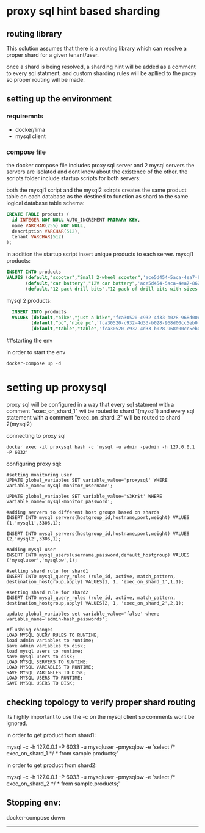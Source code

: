 # proxy sql hint based sharding

## routing library
This solution assumes that there is a routing library which can resolve a proper shard for a given tenant/user.

once a shard is being resolved,  a sharding hint will be added as a comment to every sql statment, and custom sharding rules will be apllied to the proxy so proper routing will be made.

## setting up the environment

### requiremnts
- docker/lima
- mysql client

### compose file 
the docker compose file includes proxy sql server and 2 mysql servers
the servers are isolated and dont know about the existence of the other.
the scripts folder include startup scripts for both servers:

both the mysql1 script and the mysql2 scirpts creates the same product table on each database as the 
destined to function as shard to the same logical database
table schema:
```sql
CREATE TABLE products (
  id INTEGER NOT NULL AUTO_INCREMENT PRIMARY KEY,
  name VARCHAR(255) NOT NULL,
  description VARCHAR(512),
  tenant VARCHAR(512)
);
```

in addition the startup script insert unique products to each server.
mysql1 products:
```sql
INSERT INTO products
VALUES (default,"scooter","Small 2-wheel scooter",'ace5d454-5aca-4ea7-8620-21f1cf0c5f8f'),
       (default,"car battery","12V car battery",'ace5d454-5aca-4ea7-8620-21f1cf0c5f8f'),
       (default,"12-pack drill bits","12-pack of drill bits with sizes ranging from #40 to #3",'ace5d454-5aca-4ea7-8620-21f1cf0c5f8f')
```

mysql 2 products:
```sql
  INSERT INTO products
  VALUES (default,"bike","just a bike",'fca30520-c932-4d33-b028-968d00cc5eb0'),
         (default,"pc","nice pc",'fca30520-c932-4d33-b028-968d00cc5eb0'),
         (default,"table","table",'fca30520-c932-4d33-b028-968d00cc5eb0')

```


##starting the env

in order to start the env
```
docker-compose up -d
```
# setting up proxysql
proxy sql will be configured in a way that every sql statment with a comment "exec_on_shard_1" wii be routed to shard 1(mysql1)
and every sql statement with a comment "exec_on_shard_2" will be routed to shard 2(mysql2)

connecting to proxy sql
```
docker exec -it proxysql bash -c 'mysql -u admin -padmin -h 127.0.0.1 -P 6032'
```
configuring proxy sql:
```
#setting monitoring user
UPDATE global_variables SET variable_value='proxysql' WHERE variable_name='mysql-monitor_username';

UPDATE global_variables SET variable_value='$3Kr$t' WHERE variable_name='mysql-monitor_password';

#adding servers to different host groups based on shards
INSERT INTO mysql_servers(hostgroup_id,hostname,port,weight) VALUES (1,'mysql1',3306,1);

INSERT INTO mysql_servers(hostgroup_id,hostname,port,weight) VALUES (2,'mysql2',3306,1);

#adding mysql user
INSERT INTO mysql_users(username,password,default_hostgroup) VALUES ('mysqluser','mysqlpw',1);

#setting shard rule for shard1
INSERT INTO mysql_query_rules (rule_id, active, match_pattern, destination_hostgroup,apply) VALUES(1, 1, 'exec_on_shard_1',1,1);

#setting shard rule for shard2
INSERT INTO mysql_query_rules (rule_id, active, match_pattern, destination_hostgroup,apply) VALUES(2, 1, 'exec_on_shard_2',2,1);

update global_variables set variable_value='false' where variable_name='admin-hash_passwords';

#flushing changes
LOAD MYSQL QUERY RULES TO RUNTIME;
load admin variables to runtime; 
save admin variables to disk;
load mysql users to runtime;
save mysql users to disk;
LOAD MYSQL SERVERS TO RUNTIME;
LOAD MYSQL VARIABLES TO RUNTIME;
SAVE MYSQL VARIABLES TO DISK;   
LOAD MYSQL USERS TO RUNTIME;
SAVE MYSQL USERS TO DISK;
```

## checking topology to verify proper shard routing
its highly important to use the -c on the mysql client so comments wont be ignored.

in order to get product from shard1:

mysql -c -h 127.0.0.1 -P 6033 -u mysqluser -pmysqlpw -e 'select /* exec_on_shard_1 */ * from sample.products;'


in order to get product from shard2:

mysql -c -h 127.0.0.1 -P 6033 -u mysqluser -pmysqlpw -e 'select /* exec_on_shard_2 */ * from sample.products;'



## Stopping env:
docker-compose down

-------








